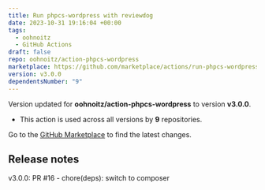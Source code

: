 ```yaml
---
title: Run phpcs-wordpress with reviewdog
date: 2023-10-31 19:16:04 +00:00
tags:
  - oohnoitz
  - GitHub Actions
draft: false
repo: oohnoitz/action-phpcs-wordpress
marketplace: https://github.com/marketplace/actions/run-phpcs-wordpress-with-reviewdog
version: v3.0.0
dependentsNumber: "9"
---
```



Version updated for **oohnoitz/action-phpcs-wordpress** to version **v3.0.0**.
- This action is used across all versions by **9** repositories.

Go to the [GitHub Marketplace](https://github.com/marketplace/actions/run-phpcs-wordpress-with-reviewdog) to find the latest changes.

## Release notes

v3.0.0: PR #16 - chore(deps): switch to composer
